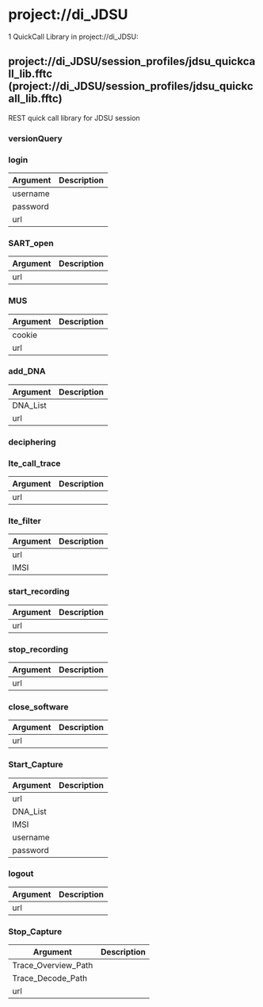 # project://di_JDSU
1 QuickCall Library in project://di_JDSU:
## project://di_JDSU/session_profiles/jdsu_quickcall_lib.fftc (project://di_JDSU/session_profiles/jdsu_quickcall_lib.fftc)
REST quick call library for JDSU session

### versionQuery
### login

Argument | Description
------------ | -------------
username | 
password | 
url | 
### SART_open

Argument | Description
------------ | -------------
url | 
### MUS

Argument | Description
------------ | -------------
cookie | 
url | 
### add_DNA

Argument | Description
------------ | -------------
DNA_List | 
url | 
### deciphering
### lte_call_trace

Argument | Description
------------ | -------------
url | 
### lte_filter

Argument | Description
------------ | -------------
url | 
IMSI | 
### start_recording

Argument | Description
------------ | -------------
url | 
### stop_recording

Argument | Description
------------ | -------------
url | 
### close_software

Argument | Description
------------ | -------------
url | 
### Start_Capture

Argument | Description
------------ | -------------
url | 
DNA_List | 
IMSI | 
username | 
password | 
### logout

Argument | Description
------------ | -------------
url | 
### Stop_Capture

Argument | Description
------------ | -------------
Trace_Overview_Path | 
Trace_Decode_Path | 
url | 
